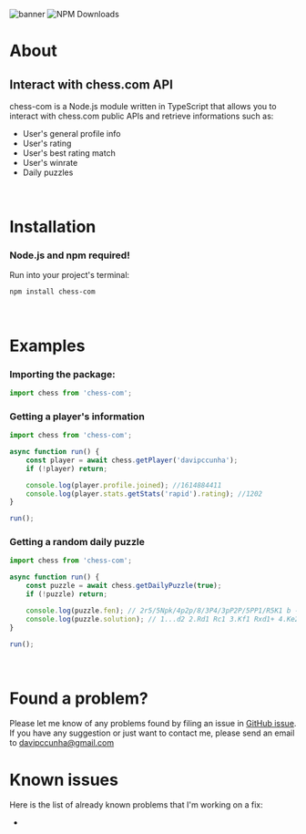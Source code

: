 <p align=”center”>
    <img src="https://i.ibb.co/T1PRHMw/chess-com-1.png" alt="banner">
    <img src="https://img.shields.io/npm/dt/chess-com?logo=npm" alt="NPM Downloads">
</p>

# About
## Interact with chess.com API
chess-com is a Node.js module written in TypeScript that allows you to interact with chess.com public APIs and retrieve informations such as:

- User's general profile info
- User's rating
- User's best rating match
- User's winrate
- Daily puzzles

</br>

# Installation
### Node.js and npm required!
Run into your project's terminal:
```
npm install chess-com
```

</br>

# Examples

### Importing the package:
```typescript
import chess from 'chess-com';
```

### Getting a player's information
```typescript
import chess from 'chess-com';

async function run() {
    const player = await chess.getPlayer('davipccunha');
    if (!player) return;

    console.log(player.profile.joined); //1614884411
    console.log(player.stats.getStats('rapid').rating); //1202
}

run();
```

### Getting a random daily puzzle
```typescript
import chess from 'chess-com';

async function run() {
    const puzzle = await chess.getDailyPuzzle(true);
    if (!puzzle) return;

    console.log(puzzle.fen); // 2r5/5Npk/4p2p/8/3P4/3pP2P/5PP1/R5K1 b - - 0 1
    console.log(puzzle.solution); // 1...d2 2.Rd1 Rc1 3.Kf1 Rxd1+ 4.Ke2 Rf1 5.Kxd2 Rxf2+
}

run();
```

<br>

# Found a problem?
Please let me know of any problems found by filing an issue in [GitHub issue](https://github.com/davipccunha/chess-com/issues). If you have any suggestion or just want to contact me, please send an email to davipccunha@gmail.com

# Known issues
Here is the list of already known problems that I'm working on a fix:

-
